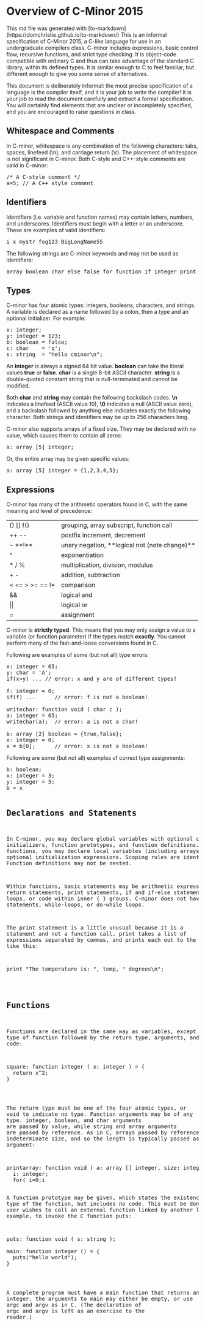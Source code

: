 <div class="header">

# Overview of C-Minor 2015

</div>
This md file was generated with [to-markdown](https://domchristie.github.io/to-markdown/)
This is an informal specification of C-Minor 2015, a C-like language for use in an undergraduate compilers class. C-minor includes expressions, basic control flow, recursive functions, and strict type checking. It is object-code compatible with ordinary C and thus can take advantage of the standard C library, within its defined types. It is similar enough to C to feel familiar, but different enough to give you some sense of alternatives.

This document is deliberately informal: the most precise specification of a language is the compiler itself, and it is your job to write the compiler! It is your job to read the document carefully and extract a formal specification. You will certainly find elements that are unclear or incompletely specified, and you are encouraged to raise questions in class.

## Whitespace and Comments

In C-minor, whitespace is any combination of the following characters: tabs, spaces, linefeed (\n), and carriage return (\r). The placement of whitespace is not significant in C-minor. Both C-style and C++-style comments are valid in C-minor:

<pre>/* A C-style comment */
a=5; // A C++ style comment
</pre>

## Identifiers

Identifiers (i.e. variable and function names) may contain letters, numbers, and underscores. Identifiers must begin with a letter or an underscore. These are examples of valid identifiers:

<pre>i x mystr fog123 BigLongName55
</pre>

The following strings are C-minor keywords and may not be used as identifiers:

<pre>array boolean char else false for function if integer print return string true void while
</pre>

## Types

C-minor has four atomic types: integers, booleans, characters, and strings. A variable is declared as a name followed by a colon, then a type and an optional initializer. For example:

<pre>x: integer;
y: integer = 123;
b: boolean = false;
c: char    = 'q';
s: string  = "hello cminor\n";
</pre>

An **integer** is always a signed 64 bit value. **boolean** can take the literal values **true** or **false**. **char** is a single 8-bit ASCII character. **string** is a double-quoted constant string that is null-terminated and cannot be modified.

Both **char** and **string** may contain the following backslash codes. **\n** indicates a linefeed (ASCII value 10), **\0** indicates a null (ASCII value zero), and a backslash followed by anything else indicates exactly the following character. Both strings and identifiers may be up to 256 characters long.

C-minor also supports arrays of a fixed size. They may be declared with no value, which causes them to contain all zeros:

<pre>a: array [5] integer;
</pre>

Or, the entire array may be given specific values:

<pre>a: array [5] integer = {1,2,3,4,5};
</pre>

## Expressions

C-minor has many of the arithmetic operators found in C, with the same meaning and level of precedence:

<table cellborder="1">

<tbody>

<tr>

<td>() [] f()</td>

<td>grouping, array subscript, function call</td>

</tr>

<tr>

<td>++ --</td>

<td>postfix increment, decrement</td>

</tr>

<tr>

<td>- **!**</td>

<td>unary negation, **logical not (note change)**</td>

</tr>

<tr>

<td>^</td>

<td>exponentiation</td>

</tr>

<tr>

<td>* / %</td>

<td>multiplication, division, modulus</td>

</tr>

<tr>

<td>+ -</td>

<td>addition, subtraction</td>

</tr>

<tr>

<td>< <= > >= == !=</td>

<td>comparison</td>

</tr>

<tr>

<td>&&</td>

<td>logical and</td>

</tr>

<tr>

<td>||</td>

<td>logical or</td>

</tr>

<tr>

<td>=</td>

<td>assignment</td>

</tr>

</tbody>

</table>

C-minor is **strictly typed**. This means that you may only assign a value to a variable (or function parameter) if the types match **exactly**. You cannot perform many of the fast-and-loose conversions found in C.

Following are examples of some (but not all) type errors:

<pre>x: integer = 65;
y: char = 'A';
if(x>y) ... // error: x and y are of different types!

f: integer = 0;
if(f) ...      // error: f is not a boolean!

writechar: function void ( char c );
a: integer = 65;
writechar(a);  // error: a is not a char!

b: array [2] boolean = {true,false};
x: integer = 0;
x = b[0];      // error: x is not a boolean!
</pre>

Following are some (but not all) examples of correct type assignments:

<pre>b: boolean;
x: integer = 3;
y: integer = 5;
b = x<y;     // ok: the expression x<y is boolean

f: integer = 0;
if(f==0) ...    // ok: f==0 is a boolean expression

c: char = 'a';
if(c=='a') ...  // ok: c and 'a' are both chars
</pre>

## Declarations and Statements

In C-minor, you may declare global variables with optional constant initializers, function prototypes, and function definitions. Within functions, you may declare local variables (including arrays) with optional initialization expressions. Scoping rules are identical to C. Function definitions may not be nested.

Within functions, basic statements may be arithmetic expressions, return statements, print statements, if and if-else statements, for loops, or code within inner { } groups. C-minor does not have switch statements, while-loops, or do-while loops.

The <tt>print</tt> statement is a little unusual because it is a statement and not a function call. <tt>print</tt> takes a list of expressions separated by commas, and prints each out to the console, like this:

<pre>print "The temperature is: ", temp, " degrees\n";
</pre>

## Functions

Functions are declared in the same way as variables, except giving a type of <tt>function</tt> followed by the return type, arguments, and code:

<pre>square: function integer ( x: integer ) = {
  return x^2;
}
</pre>

The return type must be one of the four atomic types, or <tt>void</tt> to indicate no type. Function arguments may be of any type. <tt>integer</tt>, <tt>boolean</tt>, and <tt>char</tt> arguments are passed by value, while <tt>string</tt> and <tt>array</tt> arguments are passed by reference. As in C, arrays passed by reference have an indeterminate size, and so the length is typically passed as an extra argument:

<pre>printarray: function void ( a: array [] integer, size: integer ) = {
  i: integer;
  for( i=0;i<size;i++) {
    print a[i], "\n";
  }
}

</pre>

A function prototype may be given, which states the existence and type of the function, but includes no code. This must be done if the user wishes to call an external function linked by another library. For example, to invoke the C function <tt>puts</tt>:

<pre>puts: function void ( s: string );

main: function integer () = {
  puts("hello world");
}
</pre>

A complete program must have a <tt>main</tt> function that returns an integer. the arguments to <tt>main</tt> may either be empty, or use <tt>argc</tt> and <tt>argv</tt> as in C. (The declaration of <tt>argc</tt> and <tt>argv</tt> is left as an exercise to the reader.)